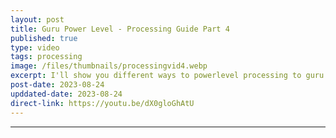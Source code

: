 ```yaml
---
layout: post
title: Guru Power Level - Processing Guide Part 4
published: true
type: video
tags: processing
image: /files/thumbnails/processingvid4.webp
excerpt: I'll show you different ways to powerlevel processing to guru and beyond.
post-date: 2023-08-24
upddated-date: 2023-08-24
direct-link: https://youtu.be/dX0gloGhAtU
---
```

---